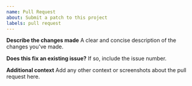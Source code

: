 ```yaml
---
name: Pull Request
about: Submit a patch to this project
labels: pull request
---
```


**Describe the changes made**
A clear and concise description of the changes you've made.

**Does this fix an existing issue?**
If so, include the issue number.

**Additional context**
Add any other context or screenshots about the pull request here.
